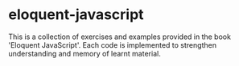 # eloquent-javascript
This is a collection of exercises and examples provided in the book 'Eloquent JavaScript'. Each code is implemented to strengthen understanding and memory of learnt material.